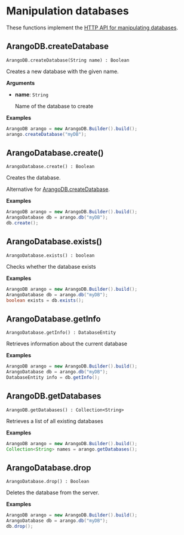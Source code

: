# Manipulation databases

These functions implement the
[HTTP API for manipulating databases](https://docs.arangodb.com/latest/HTTP/Database/index.html).

## ArangoDB.createDatabase

```
ArangoDB.createDatabase(String name) : Boolean
```

Creates a new database with the given name.

**Arguments**

- **name**: `String`

  Name of the database to create

**Examples**

```Java
ArangoDB arango = new ArangoDB.Builder().build();
arango.createDatabase("myDB");
```

## ArangoDatabase.create()

```
ArangoDatabase.create() : Boolean
```

Creates the database.

Alternative for [ArangoDB.createDatabase](#arangodbcreatedatabase).

**Examples**

```Java
ArangoDB arango = new ArangoDB.Builder().build();
ArangoDatabase db = arango.db("myDB");
db.create();
```

## ArangoDatabase.exists()

```
ArangoDatabase.exists() : boolean
```

Checks whether the database exists

**Examples**

```Java
ArangoDB arango = new ArangoDB.Builder().build();
ArangoDatabase db = arango.db("myDB");
boolean exists = db.exists();
```

## ArangoDatabase.getInfo

```
ArangoDatabase.getInfo() : DatabaseEntity
```

Retrieves information about the current database

**Examples**

```Java
ArangoDB arango = new ArangoDB.Builder().build();
ArangoDatabase db = arango.db("myDB");
DatabaseEntity info = db.getInfo();
```

## ArangoDB.getDatabases

```
ArangoDB.getDatabases() : Collection<String>
```

Retrieves a list of all existing databases

**Examples**

```Java
ArangoDB arango = new ArangoDB.Builder().build();
Collection<String> names = arango.getDatabases();
```

## ArangoDatabase.drop

```
ArangoDatabase.drop() : Boolean
```

Deletes the database from the server.

**Examples**

```Java
ArangoDB arango = new ArangoDB.Builder().build();
ArangoDatabase db = arango.db("myDB");
db.drop();
```
